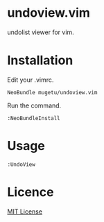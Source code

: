 **undoview.vim**
======================
undolist viewer for vim.

Installation
============

Edit your .vimrc.

    NeoBundle mugetu/undoview.vim

Run the command.

    :NeoBundleInstall

Usage
============

    :UndoView

Licence
============

[MIT License](http://opensource.org/licenses/MIT)
